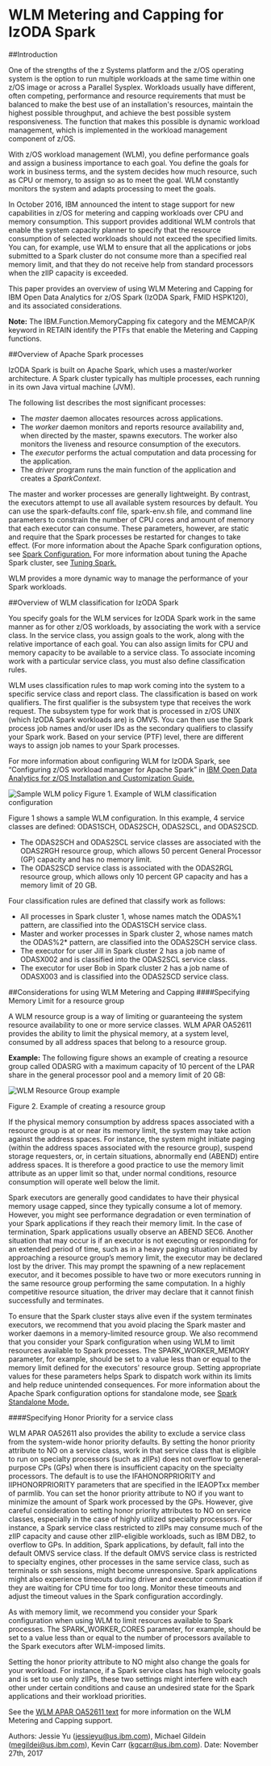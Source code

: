 <h1>WLM Metering and Capping for IzODA Spark</h1>

##Introduction

   One of the strengths of the z Systems platform and the z/OS operating system is the option to run multiple workloads at the same time within one z/OS image or across a Parallel Sysplex. Workloads usually have different, often competing, performance and resource requirements that must be balanced to make the best use of an installation's resources, maintain the highest possible throughput, and achieve the best possible system responsiveness. The function that makes this possible is dynamic workload management, which is implemented in the workload management component of z/OS.

   With z/OS workload management (WLM), you define performance goals and assign a business importance to each goal. You define the goals for work in business terms, and the system decides how much resource, such as CPU or memory, to assign so as to meet the goal. WLM constantly monitors the system and adapts processing to meet the goals.

   In October 2016, IBM announced the intent to stage support for new capabilities in z/OS for metering and capping workloads over CPU and memory consumption. This support provides additional WLM controls that enable the system capacity planner to specify that the resource consumption of selected workloads should not exceed the specified limits. You can, for example, use WLM to ensure that all the applications or jobs submitted to a Spark cluster do not consume more than a specified real memory limit, and that they do not receive help from standard processors when the zIIP capacity is exceeded.

   This paper provides an overview of using WLM Metering and Capping for IBM Open Data Analytics for z/OS Spark (IzODA Spark, FMID HSPK120), and its associated considerations.

   <strong>Note:</strong> The IBM.Function.MemoryCapping fix category and the MEMCAP/K keyword in RETAIN identify the PTFs that enable the Metering and Capping functions.

##Overview of Apache Spark processes

   IzODA Spark is built on Apache Spark, which uses a master/worker architecture. A Spark cluster typically has multiple processes, each running in its own Java virtual machine (JVM).

   The following list describes the most significant processes:
   <ul>
       <li>The <em>master</em> daemon allocates resources across applications.</li>
       <li>The <em>worker</em> daemon monitors and reports resource availability and, when directed by the master, spawns executors. The worker also monitors the liveness and resource consumption of the executors.</li>
       <li>The <em>executor</em> performs the actual computation and data processing for the application.</li>
       <li>The <em>driver</em> program runs the main function of the application and creates a <em>SparkContext</em>.</li>
  </ul>
   The master and worker processes are generally lightweight. By contrast, the executors attempt to use all available system resources by default. You can use the spark-defaults.conf file, spark-env.sh file, and command line parameters to constrain the number of CPU cores and amount of memory that each executor can consume. These parameters, however, are static and require that the Spark processes be restarted for changes to take effect. (For more information about the Apache Spark configuration options, see <a href="https://spark.apache.org/docs/2.1.1/configuration.html" target="_blank" rel="noopener noreferrer">Spark Configuration.</a> For more information about tuning the Apache Spark cluster, see <a href="https://spark.apache.org/docs/2.1.1/tuning.html" target="_blank" rel="noopener noreferrer">Tuning Spark.</a>

   WLM provides a more dynamic way to manage the performance of your Spark workloads.

##Overview of WLM classification for IzODA Spark

   You specify goals for the WLM services for IzODA Spark work in the same manner as for other z/OS workloads, by associating the work with a service class. In the service class, you assign goals to the work, along with the relative importance of each goal. You can also assign limits for CPU and memory capacity to be available to a service class. To associate incoming work with a particular service class, you must also define classification rules.

   WLM uses classification rules to map work coming into the system to a specific service class and report class. The classification is based on work qualifiers. The first qualifier is the subsystem type that receives the work request. The subsystem type for work that is processed in z/OS UNIX (which IzODA Spark workloads are) is OMVS. You can then use the Spark process job names and/or user IDs as the secondary qualifiers to classify your Spark work. Based on your service (PTF) level, there are different ways to assign job names to your Spark processes.

   For more information about configuring WLM for IzODA Spark, see “Configuring z/OS workload manager for Apache Spark” in <a href="https://www.ibm.com/support/knowledgecenter/SS3H8V_1.1.0/com.ibm.izoda.v1r1.azka100/toc.html" target="_blank" rel="noopener noreferrer">IBM Open Data Analytics for z/OS Installation and Customization Guide.</a>


   ![Sample WLM policy](../img/wlm-mc-spark.png)
   Figure 1. Example of WLM classification configuration

   Figure 1 shows a sample WLM configuration. In this example, 4 service classes are defined: ODAS1SCH, ODAS2SCH, ODAS2SCL, and ODAS2SCD.
   <ul>
       <li>The ODAS2SCH and ODAS2SCL service classes are associated with the ODAS2RGH resource group, which allows 50 percent General Processor (GP) capacity and has no memory limit.</li>
       <li>The ODAS2SCD service class is associated with the ODAS2RGL resource group, which allows only 10 percent GP capacity and has a memory limit of 20 GB.</li>
  </ul>
   Four classification rules are defined that classify work as follows:
   <ul>
       <li>All processes in Spark cluster 1, whose names match the ODAS%1 pattern, are classified into the ODAS1SCH service class.</li>
       <li>Master and worker processes in Spark cluster 2, whose names match the ODAS%2* pattern, are classified into the ODAS2SCH service class.</li>
       <li>The executor for user Jill in Spark cluster 2 has a job name of ODASX002 and is classified into the ODAS2SCL service class.</li>
       <li>The executor for user Bob in Spark cluster 2 has a job name of ODASX003 and is classified into the ODAS2SCD service class.</li>
   </ul>

##Considerations for using WLM Metering and Capping
####Specifying Memory Limit for a resource group

   A WLM resource group is a way of limiting or guaranteeing the system resource availability to one or more service classes. WLM APAR OA52611 provides the ability to limit the physical memory, at a system level, consumed by all address spaces that belong to a resource group.

   <strong>Example:</strong> The following figure shows an example of creating a resource group called ODASRG with a maximum capacity of 10 percent of the LPAR share in the general processor pool and a memory limit of 20 GB:

   ![WLM Resource Group example](../img/wlm-resource-group.png)

   Figure 2. Example of creating a resource group


   If the physical memory consumption by address spaces associated with a resource group is at or near its memory limit, the system may take action against the address spaces. For instance, the system might initiate paging (within the address spaces associated with the resource group), suspend storage requesters, or, in certain situations, abnormally end (ABEND) entire address spaces. It is therefore a good practice to use the memory limit attribute as an upper limit so that, under normal conditions, resource consumption will operate well below the limit.

   Spark executors are generally good candidates to have their physical memory usage capped, since they typically consume a lot of memory. However, you might see performance degradation or even termination of your Spark applications if they reach their memory limit. In the case of termination, Spark applications usually observe an ABEND SEC6. Another situation that may occur is if an executor is not executing or responding for an extended period of time, such as in a heavy paging situation initiated by approaching a resource group’s memory limit, the executor may be declared lost by the driver. This may prompt the spawning of a new replacement executor, and it becomes possible to have two or more executors running in the same resource group performing the same computation. In a highly competitive resource situation, the driver may declare that it cannot finish successfully and terminates.

   To ensure that the Spark cluster stays alive even if the system terminates executors, we recommend that you avoid placing the Spark master and worker daemons in a memory-limited resource group. We also recommend that you consider your Spark configuration when using WLM to limit resources available to Spark processes. The SPARK_WORKER_MEMORY parameter, for example, should be set to a value less than or equal to the memory limit defined for the executors' resource group. Setting appropriate values for these parameters helps Spark to dispatch work within its limits and help reduce unintended consequences. For more information about the Apache Spark configuration options for standalone mode, see <a href="https://spark.apache.org/docs/2.1.1/spark-standalone.html" target="_blank" rel="noopener noreferrer">Spark Standalone Mode.</a>

####Specifying Honor Priority for a service class

   WLM APAR OA52611 also provides the ability to exclude a service class from the system-wide honor priority defaults. By setting the honor priority attribute to NO on a service class, work in that service class that is eligible to run on specialty processors (such as zIIPs) does not overflow to general-purpose CPs (GPs) when there is insufficient capacity on the specialty processors. The default is to use the IFAHONORPRIORITY and IIPHONORPRIORITY parameters that are specified in the IEAOPTxx member of parmlib.
   You can set the honor priority attribute to NO if you want to minimize the amount of Spark work processed by the GPs. However, give careful consideration to setting honor priority attributes to NO on service classes, especially in the case of highly utilized specialty processors. For instance, a Spark service class restricted to zIIPs may consume much of the zIIP capacity and cause other zIIP-eligible workloads, such as IBM DB2, to overflow to GPs. In addition, Spark applications, by default, fall into the default OMVS service class. If the default OMVS service class is restricted to specialty engines, other processes in the same service class, such as terminals or ssh sessions, might become unresponsive. Spark applications might also experience timeouts during driver and executor communication if they are waiting for CPU time for too long. Monitor these timeouts and adjust the timeout values in the Spark configuration accordingly.

   As with memory limit, we recommend you consider your Spark configuration when using WLM to limit resources available to Spark processes. The SPARK_WORKER_CORES parameter, for example, should be set to a value less than or equal to the number of processors available to the Spark executors after WLM-imposed limits.

   Setting the honor priority attribute to NO might also change the goals for your workload. For instance, if a Spark service class has high velocity goals and is set to use only zIIPs, these two settings might interfere with each other under certain conditions and cause an undesired state for the Spark applications and their workload priorities.

   See the <a href="http://www-01.ibm.com/support/docview.wss?uid=isg1OA52611" target="_blank" ref="noopener noreferrer">WLM APAR OA52611 text</a> for more information on the WLM Metering and Capping support.

Authors: Jessie Yu (jessieyu@us.ibm.com), Michael Gildein (megildei@us.ibm.com), Kevin Carr (kgcarr@us.ibm.com).    Date: November 27th, 2017
